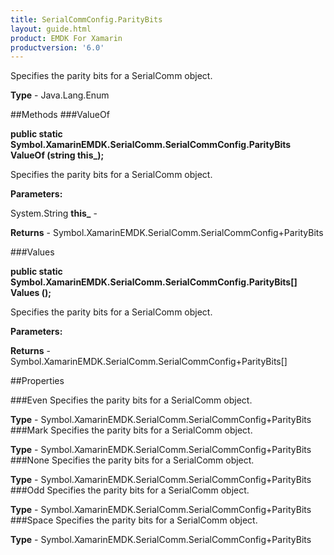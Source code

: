 ```yaml
---
title: SerialCommConfig.ParityBits
layout: guide.html
product: EMDK For Xamarin 
productversion: '6.0' 
---
```

Specifies the parity bits for a SerialComm object.

**Type** - Java.Lang.Enum

##Methods
###ValueOf

**public static Symbol.XamarinEMDK.SerialComm.SerialCommConfig.ParityBits ValueOf (string this_);**

Specifies the parity bits for a SerialComm object.

**Parameters:**

System.String **this_**  - 
        

**Returns** - Symbol.XamarinEMDK.SerialComm.SerialCommConfig+ParityBits

###Values

**public static Symbol.XamarinEMDK.SerialComm.SerialCommConfig.ParityBits[] Values ();**

Specifies the parity bits for a SerialComm object.

**Parameters:**

**Returns** - Symbol.XamarinEMDK.SerialComm.SerialCommConfig+ParityBits[]

##Properties

###Even
Specifies the parity bits for a SerialComm object.

**Type** - Symbol.XamarinEMDK.SerialComm.SerialCommConfig+ParityBits
###Mark
Specifies the parity bits for a SerialComm object.

**Type** - Symbol.XamarinEMDK.SerialComm.SerialCommConfig+ParityBits
###None
Specifies the parity bits for a SerialComm object.

**Type** - Symbol.XamarinEMDK.SerialComm.SerialCommConfig+ParityBits
###Odd
Specifies the parity bits for a SerialComm object.

**Type** - Symbol.XamarinEMDK.SerialComm.SerialCommConfig+ParityBits
###Space
Specifies the parity bits for a SerialComm object.

**Type** - Symbol.XamarinEMDK.SerialComm.SerialCommConfig+ParityBits
